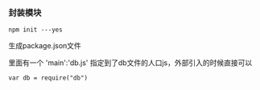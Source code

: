 ### 封装模块


```
npm init ---yes 
````
生成package.json文件

里面有一个 'main':'db.js' 指定到了db文件的人口js，外部引入的时候直接可以
```
var db = require("db")
```